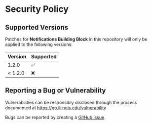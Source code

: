 # Security Policy

## Supported Versions

Patches for **Notifications Building Block** in this repository will only be applied to the following versions:

| Version | Supported          |
|---------|--------------------|
| 1.2.0   | :white_check_mark: |
| < 1.2.0 | :x:                |

## Reporting a Bug or Vulnerability

Vulnerabilities can be responsibly disclosed through the process
 documented at https://go.illinois.edu/vulnerability

Bugs can be reported by creating a [GitHub issue](https://github.com/rokwire/notifications-building-block/issues/new?assignees=&labels=bug&template=bug_report.md&title=%5BBUG%5D+).